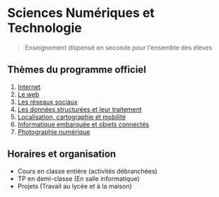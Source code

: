 Sciences Numériques et Technologie
==================================
> Enseignement dispensé en seconde pour l'ensemble des élèves
## Thèmes du programme officiel

1.  [Internet](./internet/page1.txt)
1. [Le web](./web/page1.txt)
2. [Les réseaux sociaux](./reseaux_sociaux.md)
3. [Les données structurées et leur traitement](./donnees_struct.md)
4. [Localisation, cartographie et mobilité](./carto.md)
5. [Informatique embarquée et objets connectés](./connect.md)
6. [Photographie numérique](./photo.md)

## Horaires et organisation

- Cours en classe entière (activités débranchées)
- TP en demi-classe (En salle informatique)
- Projets (Travail au lycée et à la maison)
